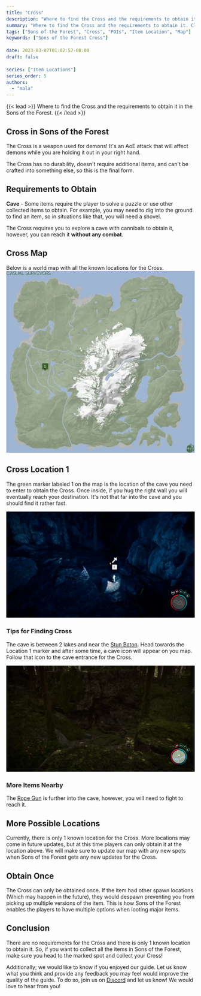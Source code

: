 ```yaml
---
title: "Cross"
description: "Where to find the Cross and the requirements to obtain it in the Sons of the Forest."
summary: "Where to find the Cross and the requirements to obtain it. Click here to learn more about it!"
tags: ["Sons of the Forest", "Cross", "POIs", "Item Location", "Map"]
keywords: ["Sons of the Forest Cross"]

date: 2023-03-07T01:02:57-08:00
draft: false

series: ["Item Locations"]
series_order: 5
authors:
  - "mala"
---
```


{{< lead >}}
Where to find the Cross and the requirements to obtain it in the Sons of the Forest.
{{< /lead >}}

## Cross in Sons of the Forest
The Cross is a weapon used for demons! It's an AoE attack that will affect demons while you are holding it out in your right hand.

The Cross has no durability, doesn't require additional items, and can't be crafted into something else, so this is the final form.

## Requirements to Obtain
**Cave** - Some items require the player to solve a puzzle or use other collected items to obtain. For example, you may need to dig into the ground to find an item, so in situations like that, you will need a shovel. 

The Cross requires you to explore a cave with cannibals to obtain it, however, you can reach it **without any combat**. 

## Cross Map
Below is a world map with all the known locations for the Cross.
![Sons of the Forest Cross Location](img/map.webp)

## Cross Location 1
The green marker labeled 1 on the map is the location of the cave you need to enter to obtain the Cross. Once inside, if you hug the right wall you will eventually reach your destination. It's not that far into the cave and you should find it rather fast. 

![Sons of the Forest Cross](featured.webp)

### Tips for Finding Cross
The cave is between 2 lakes and near the [Stun Baton](/sons-of-the-forest/guides/stun-baton/). Head towards the Location 1 marker and after some time, a cave icon will appear on you map. Follow that icon to the cave entrance for the Cross.

![Sons of the Forest Cross Cave](img/caveentrance.webp)

### More Items Nearby
The [Rope Gun](/sons-of-the-forest/guides/rope-gun/) is further into the cave, however, you will need to fight to reach it. 

## More Possible Locations
Currently, there is only 1 known location for the Cross. More locations may come in future updates, but at this time players can only obtain it at the location above.
We will make sure to update our map with any new spots when Sons of the Forest gets any new updates for the Cross.

## Obtain Once
The Cross can only be obtained once. If the item had other spawn locations (Which may happen in the future), they would despawn preventing you from picking up multiple versions of the item. This is how Sons of the Forest enables the players to have multiple options when looting major items. 

## Conclusion
There are no requirements for the Cross and there is only 1 known location to obtain it. So, if you want to collect all the items in Sons of the Forest, make sure you head to the marked spot and collect your Cross!

Additionally; we would like to know if you enjoyed our guide. Let us know what you think and provide any feedback you may feel would improve the quality of the guide. To do so, join us on [Discord](https://discord.gg/ZXp93XsKnN) and let us know! We would love to hear from you! 